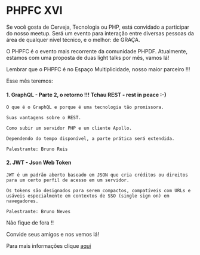 # PHPFC XVI

Se você gosta de Cerveja, Tecnologia ou PHP, está convidado a participar do nosso meetup.  Será um evento para interação entre diversas pessoas da área de qualquer nível técnico, e o melhor: de GRAÇA.  

O PHPFC é o evento mais recorrente da comunidade PHPDF. Atualmente, estamos com uma proposta de duas light talks por mês, vamos lá! 

Lembrar que o PHPFC é no Espaço Multiplicidade, nosso maior parceiro !!!

Esse mês teremos:


#### 1. GraphQL - Parte 2, o retorno !!! Tchau REST - rest in peace :-)
```
O que é o GraphQL e porque é uma tecnologia tão promissora.

Suas vantagens sobre o REST.

Como subir um servidor PHP e um cliente Apollo.

Dependendo do tempo disponível, a parte prática será extendida.

Palestrante: Bruno Reis
```
#### 2. JWT - Json Web Token 
```
JWT é um padrão aberto baseado em JSON que cria créditos ou direitos para um certo perfil de acesso em um servidor.

Os tokens são designados para serem compactos, compatíveis com URLs e usáveis especialmente em contextos de SSO (single sign on) em navegadores. 

Palestrante: Bruno Neves
```

Não fique de fora !!

Convide seus amigos e nos vemos lá!

Para mais informações clique [aqui](https://www.meetup.com/pt-BR/php-df/events/239026792/)